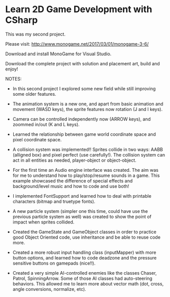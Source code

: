 # Learn 2D Game Development with CSharp

This was my second project.

Please visit: http://www.monogame.net/2017/03/01/monogame-3-6/

Download and install MonoGame for Visual Studio.

Download the complete project with solution and placement art, build and enjoy!


NOTES:

- In this second project I explored some new field while still improving some older features.

- The animation system is a new one, and apart from basic animation and movement (WASD keys), the sprite features now rotation (J and I keys).

- Camera can be controlled independently now (ARROW keys), and zoommed in/out (K and L keys).

- Learned the relationship between game world coordinate space and pixel coordinate space.

- A collision system was implemented!! Sprites collide in two ways: AABB (alligned box) and pixel perfect (use carefully!). The collision system can act in all entities as needed, player-object or object-object.

- For the first time an Audio engine interface was created. The aim was for me to understand how to play/stop/resume sounds in a game. This example showcased the difference of special effects and background/level music and how to code and use both!

- I implemented FontSupport and learned how to deal with printable characters (bitmap and truetype fonts).

- A new particle system (simpler one this time, could have use the previous particle system as well) was created to show the point of impact when sprites collided.

- Created the GameState and GameObject classes in order to practice good Object Oriented code, use inheritance and be able to reuse code more.

- Created a more robust input handling class (inputMapper) with more button options, and learned how to code deadzone and the pressure sensitive buttons on gamepads (nice!!).

- Created a very simple AI-controlled enemies like the classes Chaser, Patrol, SpinningArrow. Some of those AI classes had auto-steering behaviors. This allowed me to learn more about vector math (dot, cross, angle conversions, normalize, etc).

